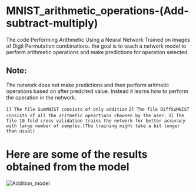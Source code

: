 # MNIST_arithmetic_operations-(Add-subtract-multiply)

The code Performing Arithmetic Using a Neural Network Trained on Images of Digit Permutation combinations.
the goal is to teach a network model to perform arithmetic operations and make predictions for operation selected.

## Note:
The network does not make predictions and then perform aritmetic operations based on after predcited value. Instead it learns how to perform the operation in the network.

```1] The file SumMNIST consists of only addition```
```2] The file DiffSuMNIST consists of all the aritmetic opeartions choosen by the user.```
```3] The file 10 fold cross validation trains the network for better accuracy with large number of samples.(The training might take a bit longer than usual)```

# Here are some of the results obtained from the model

![Addition_model](figures/addition.png "Addition")
